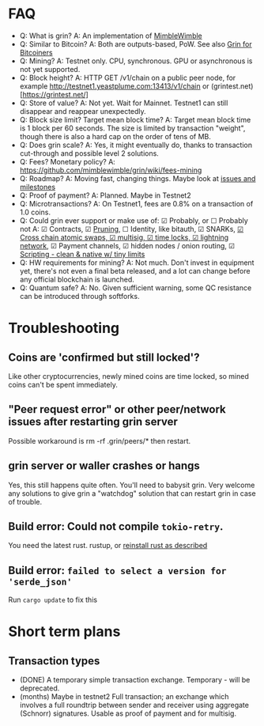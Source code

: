 # FAQ

- Q: What is grin?  A: An implementation of [MimbleWimble](https://download.wpsoftware.net/bitcoin/wizardry/mimblewimble.txt)
- Q: Similar to Bitcoin?  A: Both are outputs-based, PoW. See also [Grin for Bitcoiners](grin4bitcoiners.md)
- Q: Mining? A: Testnet only. CPU, synchronous. GPU or asynchronous is not yet supported.
- Q: Block height? A: HTTP GET /v1/chain on a public peer node, for example http://testnet1.yeastplume.com:13413/v1/chain or (grintest.net)[https://grintest.net/]
- Q: Store of value? A: Not yet. Wait for Mainnet. Testnet1 can still disappear and reappear unexpectedly.
- Q: Block size limit? Target mean block time?  A: Target mean block time is 1 block per 60 seconds. The size is limited by transaction "weight", though there is also a hard cap on the order of tens of MB.
- Q: Does grin scale?  A: Yes, it might eventually do, thanks to transaction cut-through and possible level 2 solutions.
- Q: Fees? Monetary policy? A: https://github.com/mimblewimble/grin/wiki/fees-mining
- Q: Roadmap? A: Moving fast, changing things. Maybe look at [issues and milestones](https://github.com/mimblewimble/grin/milestones)
- Q: Proof of payment? A: Planned. Maybe in Testnet2
- Q: Microtransactions? A: On Testnet1, fees are 0.8% on a transaction of 1.0 coins.
- Q: Could grin ever support or make use of:
  ☑ Probably, or ☐ Probably not
  A: ☑ Contracts, ☑ [Pruning](pruning.md), ☐ Identity, like bitauth, ☑ SNARKs, [☑ Cross chain atomic swaps, ☑ multisig, ☑ time locks, ☑ lightning network](grin4bitcoiners.md#scripting), ☑ Payment channels, ☑ hidden nodes / onion routing, ☑ [Scripting - clean & native w/ tiny limits](https://lists.launchpad.net/mimblewimble/msg00029.html)
- Q: HW requirements for mining? A: Not much. Don't invest in equipment yet, there's not even a final beta released, and a lot can change before any official blockchain is launched.
- Q: Quantum safe?  A: No. Given sufficient warning, some QC resistance can be introduced through softforks.

# Troubleshooting

## Coins are 'confirmed but still locked'?
Like other cryptocurrencies, newly mined coins are time locked, so mined coins can't be spent immediately.

## "Peer request error" or other peer/network issues after restarting grin server
Possible workaround is rm -rf .grin/peers/*  then restart.

## grin server or waller crashes or hangs
Yes, this still happens quite often. You'll need to babysit grin.
Very welcome any solutions to give grin a "watchdog" solution that can restart
grin in case of trouble.

## Build error: Could not compile `tokio-retry`.
You need the latest rust. rustup, or [reinstall rust as described](build.md)

## Build error: `failed to select a version for 'serde_json'`
Run `cargo update` to fix this

# Short term plans
## Transaction types
- (DONE) A temporary simple transaction exchange. Temporary - will be deprecated.
- (months) Maybe in testnet2 Full transaction; an exchange which involves a full roundtrip between sender and receiver using aggregate (Schnorr) signatures. Usable as proof of payment and for multisig.
